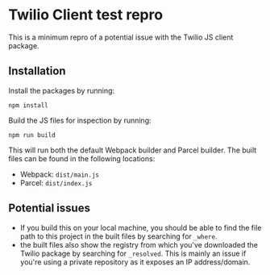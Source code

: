 # Twilio Client test repro

This is a minimum repro of a potential issue with the Twilio JS client package.

## Installation

Install the packages by running:

```
npm install
```

Build the JS files for inspection by running:

```
npm run build
```

This will run both the default Webpack builder and Parcel builder. The built files can be found in the following locations:

- Webpack: `dist/main.js`
- Parcel: `dist/index.js`

## Potential issues

- If you build this on your local machine, you should be able to find the file path to this project in the built files by searching for `_where`.
- the built files also show the registry from which you've downloaded the Twilio package by searching for `_resolved`. This is mainly an issue if you're using a private repository as it exposes an IP address/domain.

